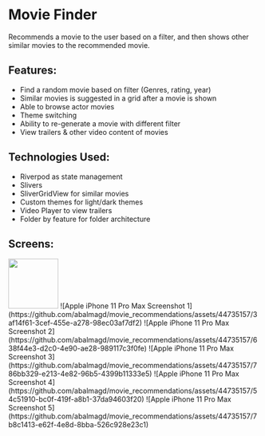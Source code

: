 # Movie Finder
Recommends a movie to the user based on a filter, and then shows other similar movies
to the recommended movie.

## Features: 
- Find a random movie based on filter (Genres, rating, year)
- Similar movies is suggested in a grid after a movie is shown
- Able to browse actor movies
- Theme switching
- Ability to re-generate a movie with different filter
- View trailers & other video content of movies

## Technologies Used:

- Riverpod as state management
- Slivers
- SliverGridView for similar movies
- Custom themes for light/dark themes
- Video Player to view trailers
- Folder by feature for folder architecture

## Screens:
<img src="https://github.com/abalmagd/movie_recommendations/assets/44735157/73846df4-ad3d-40bc-93ac-a346ea95fbb3" width="100" height="100">
![Apple iPhone 11 Pro Max Screenshot 1](https://github.com/abalmagd/movie_recommendations/assets/44735157/3af14f61-3cef-455e-a278-98ec03af7df2)
![Apple iPhone 11 Pro Max Screenshot 2](https://github.com/abalmagd/movie_recommendations/assets/44735157/638f44e3-d2c0-4e90-ae28-989117c3f0fe)
![Apple iPhone 11 Pro Max Screenshot 3](https://github.com/abalmagd/movie_recommendations/assets/44735157/786bb329-e213-4e82-96b5-4399b11333e5)
![Apple iPhone 11 Pro Max Screenshot 4](https://github.com/abalmagd/movie_recommendations/assets/44735157/54c51910-bc0f-419f-a8b1-37da94603f20)
![Apple iPhone 11 Pro Max Screenshot 5](https://github.com/abalmagd/movie_recommendations/assets/44735157/7b8c1413-e62f-4e8d-8bba-526c928e23c1)
